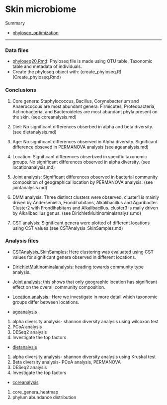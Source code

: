 # Skin microbiome


Summary
* [phyloseq_optimization](phyloseq_optimization.md) 
----------------------------------------------------------------------------

### Data files

* [phyloseq20.Rmd](phyloseq20.Rmd): Phyloseq file is made using OTU table, 
Taxonomic table and metadata of individuals.
* Create the phyloseq object with: (create_phyloseq.R) (Create_phyloseq.Rmd)

### Conclusions
1. Core genera: Staphylococcus, Bacillus, Corynebacterium and Anaerococcus
are most abundant genera. Firmicutes, Proteobacteria, Actinobacteria, and Bacteroidetes
are most abundant phyla present on the skin. (see coreanalysis.md)

2. Diet: No significant differences obserbed in alpha and beta diversity. (see dietanalysis.md)

3. Age: No significant differences observed in Alpha diversity. Significant difference obseved 
in PERMANOVA analysis (see ageanalysis.md)

4. Location: Significant differences obserbved in specific taxonomic groups. No significant 
differences observed in alpha diversity. (see locationanalysis.md)

5. Joint analysis: Significant differences observed in bacterial community composition of geographical
location by PERMANOVA analysis. (see jointanalysis.md)

6. DMM analysis: Three distinct clusters were observed, cluster1 is mainly driven by Anderseniella,
Frondihabitans, Alkalibacillus and Agaribacter. Cluster2 with Frondihabitans and Alkalibacillus.
cluster3 is maily driven by Alkalibacillus genus. (see DirichletMultinominalanalysis.md)

7. CST analysis: Significant genera were plotted of different locations using CST values.(see CSTAnalysis_SkinSamples.md)


### Analysis files
* [CSTAnalysis_SkinSamples](CSTAnalysis_SkinSamples.md): Here clustering was evaluated using CST values for 
significant genera observed in different locations.

* [DirichletMultinominalanalysis](DirichletMultinominalanalysis.md): heading towards community type analysis.


* [Joint analysis](jointanalysis.md): this shows that only geographic
location has significant effect on the overall community composition.


* [Location analysis ](locationanalysis.md): Here we investigate in more
detail which taxonomic groups differ between locations.


* [ageanalysis](ageanalysis.md)
1. alpha diversity analysis- shannon diversity analysis using wilcoxon test
2. PCoA analysis
3. DESeq2 analysis
4. Investigate the top factors

* [dietanalysis](dietanalysis.md)
1. alpha diversity analysis- shannon diversity analysis using Kruskal test
2. Beta diversity analysis- PCoA analysis, PERMANOVA
3. DESeq2 analysis
4. Investigate the top factors


* [coreanalysis](coreanalysis.md)
1. core_genera_heatmap
2. phylum abundance distribution

